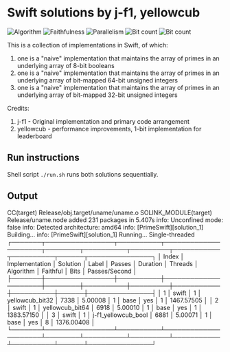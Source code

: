# Swift solutions by j-f1, yellowcub

![Algorithm](https://img.shields.io/badge/Algorithm-base-green)
![Faithfulness](https://img.shields.io/badge/Faithful-yes-green)
![Parallelism](https://img.shields.io/badge/Parallel-no-green)
![Bit count](https://img.shields.io/badge/Bits-1-green)
![Bit count](https://img.shields.io/badge/Bits-8-yellowgreen)

This is a collection of implementations in Swift, of which:

1. one is a "naive" implementation that maintains the array of primes in an underlying array of 8-bit booleans
2. one is a "naive" implementation that maintains the array of primes in an underlying array of bit-mapped 64-bit unsigned integers
3. one is a "naive" implementation that maintains the array of primes in an underlying array of bit-mapped 32-bit unsigned integers

Credits:

1. j-f1 - Original implementation and primary code arrangement
2. yellowcub - performance improvements, 1-bit implementation for leaderboard

## Run instructions

Shell script `./run.sh` runs both solutions sequentially.

## Output

  CC(target) Release/obj.target/uname/uname.o
  SOLINK_MODULE(target) Release/uname.node
added 231 packages in 5.407s
info: Unconfined mode: false
info: Detected architecture: amd64
info: [PrimeSwift][solution_1] Building...
info: [PrimeSwift][solution_1] Running...
                                                            Single-threaded
┌───────┬────────────────┬──────────┬─────────────────────┬────────┬──────────┬─────────┬───────────┬──────────┬──────┬───────────────┐
│ Index │ Implementation │ Solution │ Label               │ Passes │ Duration │ Threads │ Algorithm │ Faithful │ Bits │ Passes/Second │
├───────┼────────────────┼──────────┼─────────────────────┼────────┼──────────┼─────────┼───────────┼──────────┼──────┼───────────────┤
│   1   │ swift          │ 1        │ yellowcub_bit32     │  7338  │ 5.00008  │    1    │   base    │   yes    │ 1    │  1467.57505   │
│   2   │ swift          │ 1        │ yellowcub_bit64     │  6918  │ 5.00010  │    1    │   base    │   yes    │ 1    │  1383.57150   │
│   3   │ swift          │ 1        │ j-f1_yellowcub_bool │  6881  │ 5.00071  │    1    │   base    │   yes    │ 8    │  1376.00408   │
└───────┴────────────────┴──────────┴─────────────────────┴────────┴──────────┴─────────┴───────────┴──────────┴──────┴───────────────┘
